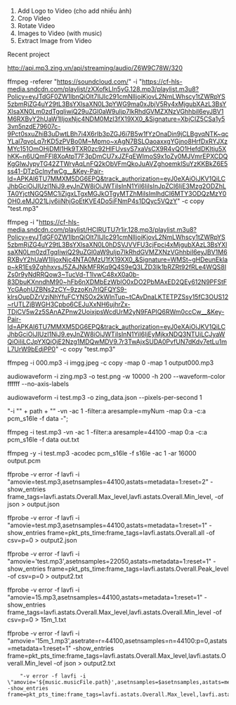 1. Add Logo to Video (cho add nhiều ảnh)
2. Crop Video
3. Rotate Video
4. Images to Video (with music)
5. Extract Image from Video

Recent project

http://api.mp3.zing.vn/api/streaming/audio/Z6W9C78W/320


ffmpeg -referer "https://soundcloud.com/" -i "https://cf-hls-media.sndcdn.com/playlist/zXXofkLIn5yG.128.mp3/playlist.m3u8?Policy=eyJTdGF0ZW1lbnQiOlt7IlJlc291cmNlIjoiKjovL2NmLWhscy1tZWRpYS5zbmRjZG4uY29tL3BsYXlsaXN0L3pYWG9ma0xJbjV5Ry4xMjgubXAzL3BsYXlsaXN0Lm0zdTgqIiwiQ29uZGl0aW9uIjp7IkRhdGVMZXNzVGhhbiI6eyJBV1M6RXBvY2hUaW1lIjoxNjc4NDM0MzI3fX19XX0_&Signature=XbjCIZ5CSa1y53vn5nzdE79607c-9Pct0sxuZhiB3uDwtLBh7i4X6rIb3pZGJ6i7B5w1fYzOnaDin9jCLBgvqNTK~qcYLal7qvoLq7rKD5zPVBo0M~Mpmo~xAgN7BSLOaoaxxgYGjno8HrfDxRYJXzMYc151OmOHjDMI1Hk9TXR0zc92HlFUvsvS7xaVsCX9R4vQO1HefdDKItju5XhKK~n6UQmFFl8XoAtpT7F3pDmCU7xJZFqEWImoS9x1oZy0MJVmrEPXCDQKgGlwJypyTG42ZTWryAqLnFQ2kObVFmQkoJuAVZghoemklSuYzKKBkZ6E5ss41-DTzGcInyfwCg__&Key-Pair-Id=APKAI6TU7MMXM5DG6EPQ&track_authorization=eyJ0eXAiOiJKV1QiLCJhbGciOiJIUzI1NiJ9.eyJnZW8iOiJWTiIsInN1YiI6IiIsInJpZCI6IjE3Mzg2ODZhLTA0YjctNGQ5MC1iZjgxLTgxMGJkOTgyMTZhMiIsImlhdCI6MTY3ODQzMzY0OH0.eMJO21Ljv6iiNhjGoEtKVE4Do5iFNmP4s1DQyc5VQzY" -c copy "test.mp3"


ffmpeg -i "https://cf-hls-media.sndcdn.com/playlist/HCIRUTU7r1ir.128.mp3/playlist.m3u8?Policy=eyJTdGF0ZW1lbnQiOlt7IlJlc291cmNlIjoiKjovL2NmLWhscy1tZWRpYS5zbmRjZG4uY29tL3BsYXlsaXN0L0hDSVJVVFU3cjFpci4xMjgubXAzL3BsYXlsaXN0Lm0zdTgqIiwiQ29uZGl0aW9uIjp7IkRhdGVMZXNzVGhhbiI6eyJBV1M6RXBvY2hUaW1lIjoxNjc4NTA0MzU1fX19XX0_&Signature=WMSt~gHDeunEklap~kR1Es9ZghhxvsJ5ZAJNkMFRKq9Q4S9eQ3LZD3Ik1bRZRt92fRLe4WQS8IZs0r9yNdRRQow3~TucVd-T1lvwC48xX0a0b-83DbuKXnndhM90~hFb6nXDMbEzWblO0xDO2PbMAxED2QEy612N9PFStFYcGAohUZBNs2zCY~9zzoKn7rlQFQYS9-klrsOupDZrVzjNhYfuFCYNSOx2kWlnTup~tCAvDnaLKTETPZSsy15fC3OUS12~rUTLZjBWGH3Cpbo6CEJuXxNH6ujhrZx-TDiCV5w2z5SAnAZPnw2UoixjpsWcdUrM2yN9FAPIQ6RWm0ccCw__&Key-Pair-Id=APKAI6TU7MMXM5DG6EPQ&track_authorization=eyJ0eXAiOiJKV1QiLCJhbGciOiJIUzI1NiJ9.eyJnZW8iOiJWTiIsInN1YiI6IjEyMjkxNDQ3NTUiLCJyaWQiOiIiLCJpYXQiOjE2Nzg1MDQwMDV9.7r3TwAjxSUDA0PvfUN7dKdv7etLu1mL7UrW9bEdjPP0" -c copy "test.mp3"


ffmpeg -i 000.mp3 -i imgg.jpeg -c copy -map 0 -map 1 output000.mp3


audiowaveform -i zing.mp3 -o test.png -w 10000 -h 200 --waveform-color ffffff --no-axis-labels

audiowaveform -i test.mp3 -o zing_data.json --pixels-per-second 1



"-i \"" + path + "\" -vn -ac 1 -filter:a aresample=myNum -map 0:a -c:a pcm_s16le -f data -";


ffmpeg -i test.mp3 -vn -ac 1 -filter:a aresample=44100 -map 0:a -c:a pcm_s16le -f data out.txt

ffmpeg -y  -i test.mp3  -acodec pcm_s16le -f s16le -ac 1 -ar 16000 output.pcm

ffprobe -v error -f lavfi -i "amovie=test.mp3,asetnsamples=44100,astats=metadata=1:reset=2" -show_entries frame_tags=lavfi.astats.Overall.Max_level,lavfi.astats.Overall.Min_level, -of json > output.json

ffprobe -v error -f lavfi -i "amovie=test.mp3,asetnsamples=44100,astats=metadata=1:reset=1" -show_entries frame=pkt_pts_time:frame_tags=lavfi.astats.Overall.all -of csv=p=0 > output2.json


ffprobe -v error -f lavfi -i "amovie='test.mp3',asetnsamples=22050,astats=metadata=1:reset=1" -show_entries frame=pkt_pts_time:frame_tags=lavfi.astats.Overall.Peak_level -of csv=p=0 > output2.txt




ffprobe -v error -f lavfi -i "amovie=15.mp3,asetnsamples=44100,astats=metadata=1:reset=1" -show_entries frame_tags=lavfi.astats.Overall.Max_level,lavfi.astats.Overall.Min_level -of csv=p=0 > 15m_1.txt


ffprobe -v error -f lavfi -i "amovie='15m_1.mp3',asetrate=r=44100,asetnsamples=n=44100:p=0,astats=metadata=1:reset=1" -show_entries frame=pkt_pts_time:frame_tags=lavfi.astats.Overall.Max_level,lavfi.astats.Overall.Min_level -of json > output2.txt

        "-v error -f lavfi -i \"amovie='${music.musicFile.path}',asetnsamples=$asetnsamples,astats=metadata=1:reset=1\" -show_entries frame=pkt_pts_time:frame_tags=lavfi.astats.Overall.Max_level,lavfi.astats.Overall.Min_level";
